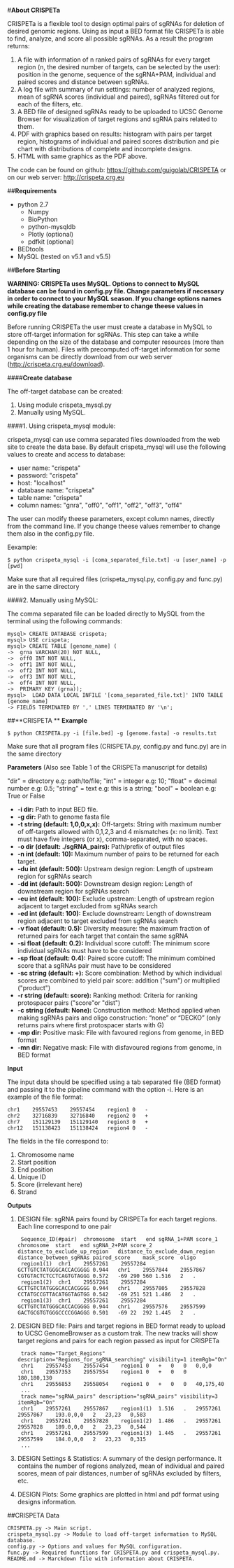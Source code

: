 #**About CRISPETa**
		                            
CRISPETa is a flexible tool to design optimal pairs of sgRNAs for deletion of desired genomic regions. Using as input a BED format file CRISPETa is able to find, analyze, and score all possible sgRNAs. As a result the program returns:

1. A file with information of n ranked pairs of sgRNAs for every target region (n, the desired number of targets, can be selected by the user): position in the genome, sequence of the sgRNA+PAM, individual and paired scores and distance between sgRNAs.
2. A log file with summary of run settings: number of analyzed regions, mean of sgRNA scores (individual and paired), sgRNAs filtered out for each of the filters, etc.
3. A BED file of designed sgRNAs ready to be uploaded to UCSC Genome Browser for visualization of target regions and sgRNA pairs related to them.
4. PDF with graphics based on results: histogram with pairs per target region, histograms of individual and paired scores distribution and pie chart with distributions of complete and incomplete designs.
5. HTML with same graphics as the PDF above.

The code can be found on github: https://github.com/guigolab/CRISPETA or on our web server:
http://crispeta.crg.eu


##**Requirements**

* python 2.7
    * Numpy
    * BioPython
    * python-mysqldb
    * Plotly (optional)
    * pdfkit (optional)
* BEDtools
* MySQL (tested on v5.1 and v5.5)
	

##**Before Starting**

**WARNING: CRISPETa uses MySQL. Options to connect to MySQL database can be found in config.py file. Change parameters if necessary in order to connect to your MySQL season. If you change options names while creating the database remember to change theese values in config.py file**

Before running CRISPETa the user must create a database in MySQL to store off-target information for sgRNAs. This step can take a while depending on the size of the database and computer resources (more than 1 hour for human). Files with precomputed off-target information for some organisms can be directly download from our web server (http://crispeta.crg.eu/download).

####**Create database**

The off-target database can be created:

1. Using module crispeta_mysql.py
2. Manually using MySQL.

####1. Using crispeta_mysql module:

crispeta_mysql can use comma separated files downloaded from the web site to create the data base. By default crispeta_mysql will use the following values to create and access to database:	

* user name: "crispeta"
* password: "crispeta"
* host: "localhost"
* database name: "crispeta"
* table name: "crispeta"
* column names: "gnra", "off0", "off1", "off2", "off3", "off4"

The user can modify theese parameters, except column names, directly from the command line. If you change theese values remember to change them also in the config.py file.

Eexample:

	$ python crispeta_mysql -i [coma_separated_file.txt] -u [user_name] -p [pwd]

Make sure that all required files (crispeta_mysql.py, config.py and func.py) are in the same directory

####2. Manually using MySQL:

The comma separated file can be loaded directly to MySQL from the terminal using the following commands:
		
	mysql> CREATE DATABASE crispeta;
	mysql> USE crispeta;
	mysql> CREATE TABLE [genome_name] (
	->	grna VARCHAR(20) NOT NULL,
	->	off0 INT NOT NULL,
	->	off1 INT NOT NULL,
	->	off2 INT NOT NULL,
	->	off3 INT NOT NULL,
	->	off4 INT NOT NULL,
	->	PRIMARY KEY (grna));
	mysql>	LOAD DATA LOCAL INFILE '[coma_separated_file.txt]' INTO TABLE  [genome_name]
	-> FIELDS TERMINATED BY ',' LINES TERMINATED BY '\n';
	
##**CRISPETA **
**Example**

	$ python CRISPETA.py -i [file.bed] -g [genome.fasta] -o results.txt 

Make sure that all program files (CRISPETA.py, config.py and func.py) are in the same directory
	
**Parameters** (Also see Table 1 of the CRISPETa manuscript for details)

"dir" = directory e.g: path/to/file; "int" = integer e.g: 10;  "float" = decimal number e.g: 0.5;  "string" = text e.g: this is a string;  "bool" = boolean e.g: True or False
  
- **-i dir:** Path to input BED file.
- **-g dir:** Path to genome fasta file
- **-t string (default: 1,0,0,x,x):** Off-targets: String with maximum number of off-targets allowed with 0,1,2,3 and 4 mismatches (x: no limit). Text must have five integers (or x), comma-separated, with no spaces.
- **-o dir (default: ./sgRNA_pairs):** Path/prefix of output files
- **-n int (default: 10):** Maximum number of pairs to be returned for each target.
- **-du int (default: 500):** Upstream design region: Length of upstream region for sgRNAs search
- **-dd int (default: 500):** Downstream design region: Length of downstream region for sgRNAs search
- **-eu int (default: 100):** Exclude upstream: Length of upstream region adjacent to target excluded from sgRNAs search
- **-ed int (default: 100):** Exclude downstream: Length of downstream region adjacent to target excluded from sgRNAs search
- **-v float (default: 0.5):** Diversity measure: the maximum fraction of returned pairs for each target that contain the same sgRNA
- **-si float (default: 0.2):** Individual score cutoff: The minimum score individual sgRNAs must have to be considered
- **-sp float (default: 0.4):** Paired score cutoff: The minimum combined score that a sgRNAs pair must have to be considered
- **-sc string (default: +):** Score combination: Method by which individual scores are combined to yield pair score: addition ("sum") or multiplied ("product")
- **-r string (default: score):** Ranking method: Criteria for ranking protospacer pairs ("score"or "dist")
- **-c string (default: None):** Construction method: Method applied when making sgRNAs pairs and oligo construction: “none” or “DECKO” (only returns pairs where first protospacer starts with G)
- **-mp dir:** Positive mask: File with favoured regions from genome, in BED format
- **-mn dir:** Negative mask: File with disfavoured regions from genome, in BED format

**Input** 

The input data should be specified using a tab separated file (BED format) and passing it to the pipeline command with the option -i. Here is an example of the file format:

	chr1	29557453	29557454	region1	0	-
	chr2	32716839	32716840	region2	0	+
	chr7	151129139	151129140	region3	0	+
	chr12	151138423	151138424	region4	0	-

The fields in the file correspond to:

1. Chromosome name
2. Start position
3. End position
4. Unique ID
5. Score (irrelevant here)
6. Strand
    
**Outputs**

1. DESIGN file: sgRNA pairs found by CRISPETa for each target regions. Each line  correspond to one pair

		Sequence_ID(#pair)	chromosome	start	end	sgRNA_1+PAM	score_1	chromosome	start	end	sgRNA_2+PAM	score_2	distance_to_exclude_up_region	distance_to_exclude_down_region	distance_between_sgRNAs	paired_score	mask_score	oligo
		region1(1)	chr1	29557261	29557284	GCTTGTCTATGGGCACCACGGGG	0.944	chr1	29557844	29557867	CGTGTACTCTCCTCAGTGTAGGG	0.572	-69	290	560	1.516	2	.
		region1(2)	chr1	29557261	29557284	GCTTGTCTATGGGCACCACGGGG	0.944	chr1	29557805	29557828	CCTATGCCGTTACATGGTAGTGG	0.542	-69	251	521	1.486	2	.
		region1(3)	chr1	29557261	29557284	GCTTGTCTATGGGCACCACGGGG	0.944	chr1	29557576	29557599	GACTGCGTGTGGGCCCCGGAGGG	0.501	-69	22	292	1.445	2	.

2. DESIGN BED file: Pairs and target regions in BED format ready to upload to UCSC GenomeBrowser as a custom trak. The new tracks will show target regions and pairs for each region passed as input for CRISPETa

		track name="Target_Regions" description="Regions_for_sgRNA_searching" visibility=1 itemRgb="On"
		chr1	29557453	29557454	region1	0	+	0	0	0,0,0
		chr1	29557353	29557554	region1	0	+	0	0	180,180,130
		chr1	29556853	29558054	region1	0	+	0	0	40,175,40
		...
		track name="sgRNA_pairs" description="sgRNA_pairs" visibility=3 itemRgb="On"
		chr1	29557261	29557867	region1(1)	1.516	.	29557261	29557867	193.0,0,0	2	23,23	0,583
		chr1	29557261	29557828	region1(2)	1.486	.	29557261	29557828	189.0,0,0	2	23,23	0,544
		chr1	29557261	29557599	region1(3)	1.445	.	29557261	29557599	184.0,0,0	2	23,23	0,315
		...

3. DESIGN Settings & Statistics: A summary of the design performance. It contains the number of regions analyzed, mean of individual and paired scores, mean of pair distances, number of sgRNAs excluded by filters, etc.

4. DESIGN Plots: Some graphics are plotted in html and pdf format using designs information.


##CRISPETA Data

    CRISPETA.py -> Main script.
    crispeta_mysql.py -> Module to load off-target information to MySQL database.
    config.py -> Options and values for MySQL configuration.
    func.py -> Required functions for CRISPETA.py and crispeta_mysql.py.
    README.md -> Marckdown file with information about CRISPETA.
